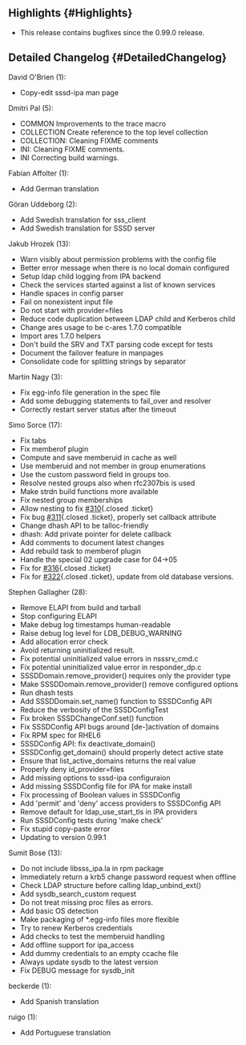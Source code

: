Highlights {#Highlights}
----------

-   This release contains bugfixes since the 0.99.0 release.

Detailed Changelog {#DetailedChangelog}
------------------

David O'Brien (1):

-   Copy-edit sssd-ipa man page

Dmitri Pal (5):

-   COMMON Improvements to the trace macro
-   COLLECTION Create reference to the top level collection
-   COLLECTION: Cleaning FIXME comments
-   INI: Cleaning FIXME comments.
-   INI Correcting build warnings.

Fabian Affolter (1):

-   Add German translation

Göran Uddeborg (2):

-   Add Swedish translation for sss\_client
-   Add Swedish translation for SSSD server

Jakub Hrozek (13):

-   Warn visibly about permission problems with the config file
-   Better error message when there is no local domain configured
-   Setup ldap child logging from IPA backend
-   Check the services started against a list of known services
-   Handle spaces in config parser
-   Fail on nonexistent input file
-   Do not start with provider=files
-   Reduce code duplication between LDAP child and Kerberos child
-   Change ares usage to be c-ares 1.7.0 compatible
-   Import ares 1.7.0 helpers
-   Don't build the SRV and TXT parsing code except for tests
-   Document the failover feature in manpages
-   Consolidate code for splitting strings by separator

Martin Nagy (3):

-   Fix egg-info file generation in the spec file
-   Add some debugging statements to fail\_over and resolver
-   Correctly restart server status after the timeout

Simo Sorce (17):

-   Fix tabs
-   Fix memberof plugin
-   Compute and save memberuid in cache as well
-   Use memberuid and not member in group enumerations
-   Use the custom password field in groups too.
-   Resolve nested groups also when rfc2307bis is used
-   Make strdn build functions more available
-   Fix nested group memberships
-   Allow nesting to fix
    [\#310](https://fedorahosted.org/sssd/ticket/310 "defect: sssd_be segfaults because of tevent_loop_once nesting (closed: fixed)"){.closed
    .ticket}
-   Fix bug
    [\#311](https://fedorahosted.org/sssd/ticket/311 "defect: Segfault shutting down SSSD (closed: fixed)"){.closed
    .ticket}, properly set callback attribute
-   Change dhash API to be talloc-friendly
-   dhash: Add private pointer for delete callback
-   Add comments to document latest changes
-   Add rebuild task to memberof plugin
-   Handle the special 02 upgrade case for 04-&gt;05
-   Fix for
    [\#316](https://fedorahosted.org/sssd/ticket/316 "defect: Native LDAP Backend - Group Memberships Not Returned (closed: fixed)"){.closed
    .ticket}
-   Fix for
    [\#322](https://fedorahosted.org/sssd/ticket/322 "defect: DB Upgrades from 0.5.0 does not work correctly (closed: fixed)"){.closed
    .ticket}, update from old database versions.

Stephen Gallagher (28):

-   Remove ELAPI from build and tarball
-   Stop configuring ELAPI
-   Make debug log timestamps human-readable
-   Raise debug log level for LDB\_DEBUG\_WARNING
-   Add allocation error check
-   Avoid returning uninitialized result.
-   Fix potential uninitialized value errors in nsssrv\_cmd.c
-   Fix potential uninitialized value error in responder\_dp.c
-   SSSDDomain.remove\_provider() requires only the provider type
-   Make SSSDDomain.remove\_provider() remove configured options
-   Run dhash tests
-   Add SSSDDomain.set\_name() function to SSSDConfig API
-   Reduce the verbosity of the SSSDConfigTest
-   Fix broken SSSDChangeConf.set() function
-   Fix SSSDConfig API bugs around \[de-\]activation of domains
-   Fix RPM spec for RHEL6
-   SSSDConfig API: fix deactivate\_domain()
-   SSSDConfig.get\_domain() should properly detect active state
-   Ensure that list\_active\_domains returns the real value
-   Properly deny id\_provider=files
-   Add missing options to sssd-ipa configuraion
-   Add missing SSSDConfig file for IPA for make install
-   Fix processing of Boolean values in SSSDConfig
-   Add 'permit' and 'deny' access providers to SSSDConfig API
-   Remove default for ldap\_use\_start\_tls in IPA providers
-   Run SSSDConfig tests during 'make check'
-   Fix stupid copy-paste error
-   Updating to version 0.99.1

Sumit Bose (13):

-   Do not include libsss\_ipa.la in rpm package
-   Immediately return a krb5 change password request when offline
-   Check LDAP structure before calling ldap\_unbind\_ext()
-   Add sysdb\_search\_custom request
-   Do not treat missing proc files as errors.
-   Add basic OS detection
-   Make packaging of \*.egg-info files more flexible
-   Try to renew Kerberos credentials
-   Add checks to test the memberuid handling
-   Add offline support for ipa\_access
-   Add dummy credentials to an empty ccache file
-   Always update sysdb to the latest version
-   Fix DEBUG message for sysdb\_init

beckerde (1):

-   Add Spanish translation

ruigo (1):

-   Add Portuguese translation

